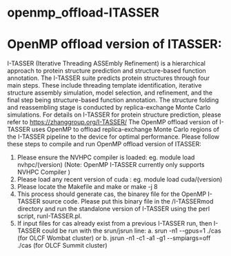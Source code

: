 # openmp_offload-ITASSER
# OpenMP offload version of ITASSER:  
I-TASSER (Iterative Threading ASSEmbly Refinement) is a hierarchical approach to protein structure prediction and structure-based function annotation. The I-TASSER suite predicts protein structures through four main steps. These include threading template identification, iterative structure assembly simulation, model selection, and refinement, and the final step being structure-based function annotation. The structure folding and reassembling stage is conducted by replica-exchange Monte Carlo simulations. For details on I-TASSER for protein structure prediction, please refer to https://zhanggroup.org/I-TASSER/
The OpenMP offload version of I-TASSER uses OpenMP to offload replica-exchange Monte Carlo regions of the I-TASSER pipeline to the device for optimal performance. 
Please follow these steps to compile and run OpenMP offload version of ITASSER: 
1. Please ensure the NVHPC compiler is loaded: eg. module load nvhpc/(version)  (Note: OpenMP I-TASSER currently only supports NVHPC Compiler )
2. Please load any recent version of cuda : eg. module load cuda/(version)
3. Please locate the Makefile and make or make -j 8
4. This process should generate cas, the binarey file for the OpenMP I-TASSER source code. Please put this binary file in the /I-TASSERmod directory and run the standalone version of I-TASSER using the perl script, runI-TASSER.pl. 
5. If input files for cas already exist from a previous I-TASSER run, then I-TASSER could be run with the srun/jsrun line: 
   a. srun -n1 --gpus=1 ./cas (for OLCF Wombat cluster) or 
   b. jsrun -n1 -c1 -a1 -g1 --smpiargs=off ./cas (for OLCF Summit cluster)
